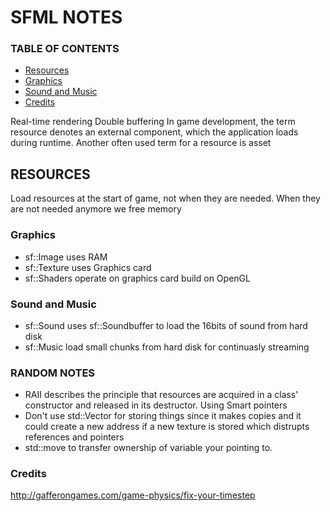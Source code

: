 # SFML NOTES


### TABLE OF CONTENTS
- [Resources](#resources)
- [Graphics](#graphics)
- [Sound and Music](#sound-and-music)
- [Credits](#credits)

Real-time rendering
Double buffering
In game development, the term resource
denotes an external component, which the application loads during runtime. Another often used term for a resource is asset

## RESOURCES

Load resources at the start of game, not when they are needed.
When they are not needed anymore we free memory

### Graphics

- sf::Image uses RAM
- sf::Texture uses Graphics card
- sf::Shaders operate on graphics card build on OpenGL

### Sound and Music

- sf::Sound uses sf::Soundbuffer to load the 16bits of sound from hard disk	
- sf::Music load small chunks from hard disk for continuasly streaming


### RANDOM NOTES
- RAII describes the principle that resources are acquired in a class'
constructor and released in its destructor. Using Smart pointers
- Don't use std::Vector for storing things since it makes copies and it could create a new address if a new texture is stored which distrupts references and pointers
- std::move to transfer ownership of variable your pointing to. 

### Credits
http://gafferongames.com/game-physics/fix-your-timestep